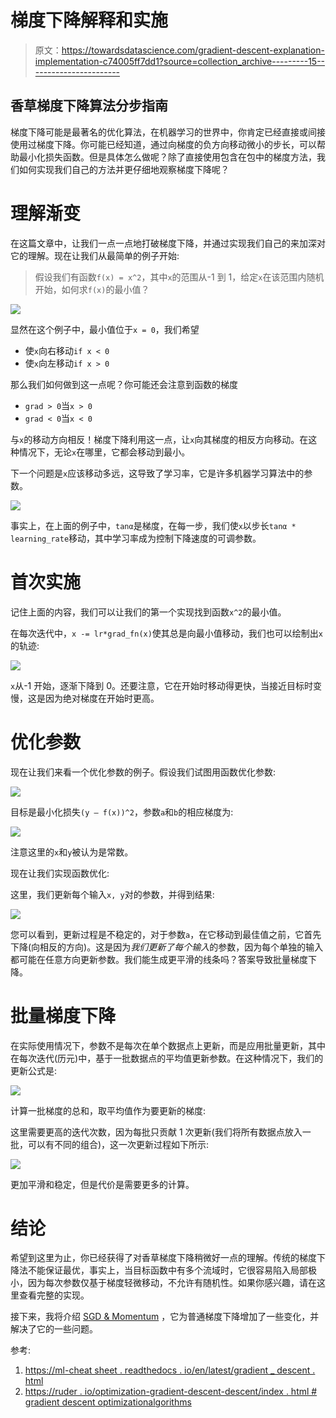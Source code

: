 # 梯度下降解释和实施

> 原文：<https://towardsdatascience.com/gradient-descent-explanation-implementation-c74005ff7dd1?source=collection_archive---------15----------------------->

## 香草梯度下降算法分步指南

梯度下降可能是最著名的优化算法，在机器学习的世界中，你肯定已经直接或间接使用过梯度下降。你可能已经知道，通过向梯度的负方向移动微小的步长，可以帮助最小化损失函数。但是具体怎么做呢？除了直接使用包含在包中的梯度方法，我们如何实现我们自己的方法并更仔细地观察梯度下降呢？

# 理解渐变

在这篇文章中，让我们一点一点地打破梯度下降，并通过实现我们自己的来加深对它的理解。现在让我们从最简单的例子开始:

> 假设我们有函数`f(x) = x^2`，其中`x`的范围从-1 到 1，给定`x`在该范围内随机开始，如何求`f(x)`的最小值？

![](img/7757351f3327a7e134e5716c21d2d0f2.png)

显然在这个例子中，最小值位于`x = 0`，我们希望

*   使`x`向右移动`if x < 0`
*   使`x`向左移动`if x > 0`

那么我们如何做到这一点呢？你可能还会注意到函数的梯度

*   `grad > 0`当`x > 0`
*   `grad < 0`当`x < 0`

与`x`的移动方向相反！梯度下降利用这一点，让`x`向其梯度的相反方向移动。在这种情况下，无论`x`在哪里，它都会移动到最小。

下一个问题是`x`应该移动多远，这导致了学习率，它是许多机器学习算法中的参数。

![](img/c3d1d8b5caedd23896135897ac6b3f91.png)

事实上，在上面的例子中，`tanα`是梯度，在每一步，我们使`x`以步长`tanα * learning_rate`移动，其中学习率成为控制下降速度的可调参数。

# 首次实施

记住上面的内容，我们可以让我们的第一个实现找到函数`x^2`的最小值。

在每次迭代中，`x -= lr*grad_fn(x)`使其总是向最小值移动，我们也可以绘制出`x`的轨迹:

![](img/308d24a7341cf48bc25a8b12aa56b6bc.png)

`x`从-1 开始，逐渐下降到 0。还要注意，它在开始时移动得更快，当接近目标时变慢，这是因为绝对梯度在开始时更高。

# 优化参数

现在让我们来看一个优化参数的例子。假设我们试图用函数优化参数:

![](img/721aad0e31f2b05256bbd03eedd688e5.png)

目标是最小化损失`(y — f(x))^2`，参数`a`和`b`的相应梯度为:

![](img/7c3c24ce5332495b10e53e4863dda613.png)

注意这里的`x`和`y`被认为是常数。

现在让我们实现函数优化:

这里，我们更新每个输入`x, y`对的参数，并得到结果:

![](img/44b395e73589b145a4f17d4e71ead2e6.png)

您可以看到，更新过程是不稳定的，对于参数`a`，在它移动到最佳值之前，它首先下降(向相反的方向)。这是因为*我们更新了每个输入*的参数，因为每个单独的输入都可能在任意方向更新参数。我们能生成更平滑的线条吗？答案导致批量梯度下降。

# 批量梯度下降

在实际使用情况下，参数不是每次在单个数据点上更新，而是应用批量更新，其中在每次迭代(历元)中，基于一批数据点的平均值更新参数。在这种情况下，我们的更新公式是:

![](img/7f45d26ad8b594b22da3effc63b4bd9c.png)

计算一批梯度的总和，取平均值作为要更新的梯度:

这里需要更高的迭代次数，因为每批只贡献 1 次更新(我们将所有数据点放入一批，可以有不同的组合)，这一次更新过程如下所示:

![](img/d8c3ddc9b08a0874ac217d9b1939ea35.png)

更加平滑和稳定，但是代价是需要更多的计算。

# 结论

希望到这里为止，你已经获得了对香草梯度下降稍微好一点的理解。传统的梯度下降法不能保证最优，事实上，当目标函数中有多个流域时，它很容易陷入局部极小，因为每次参数仅基于梯度轻微移动，不允许有随机性。如果你感兴趣，请在这里查看完整的实现。

接下来，我将介绍 [SGD & Momentum](/stochastic-gradient-descent-momentum-explanation-8548a1cd264e) ，它为普通梯度下降增加了一些变化，并解决了它的一些问题。

参考:

1.  [https://ml-cheat sheet . readthedocs . io/en/latest/gradient _ descent . html](https://ml-cheatsheet.readthedocs.io/en/latest/gradient_descent.html)
2.  [https://ruder . io/optimization-gradient-descent-descent/index . html # gradient descent optimizationalgorithms](https://ruder.io/optimizing-gradient-descent/index.html#gradientdescentoptimizationalgorithms)